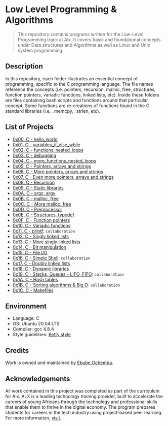 # Low Level Programming & Algorithms

> This repository contains programs written for the Low-Level Programming track at Alx.
> It covers basic and foundational concepts under Data structures and Algorithms as well as Linux and Unix system programming.

## Description

In this repository, each folder illustrates an essential concept of programming, specific to the C programming language. The file names reference the concepts (i.e. pointers, recursion, malloc, free, structures, function pointers, variadic functions, linked lists, etc). Inside these folders are files containing bash scripts and functions around that particular concept. Some functions are re-creations of functions found in the C standard libraries (i.e. _memcpy, _strlen, etc).

## List of Projects

- [0x00. C - hello_world](https://github.com/Ebube-Ochemba/alx-low_level_programming/tree/master/0x00-hello_world)
- [0x01. C - variables_if_else_while](https://github.com/Ebube-Ochemba/alx-low_level_programming/tree/master/0x01-variables_if_else_while)
- [0x02. C - functions_nested_loops](https://github.com/Ebube-Ochemba/alx-low_level_programming/tree/master/0x02-functions_nested_loops)
- [0x03. C - debugging](https://github.com/Ebube-Ochemba/alx-low_level_programming/tree/master/0x03-debugging)
- [0x04. C - more_functions_nested_loops](https://github.com/Ebube-Ochemba/alx-low_level_programming/tree/master/0x04-more_functions_nested_loops)
- [0x05. C - Pointers, arrays and strings](https://github.com/Ebube-Ochemba/alx-low_level_programming/tree/master/0x05-pointers_arrays_strings)
- [0x06. C - More pointers, arrays and strings](https://github.com/Ebube-Ochemba/alx-low_level_programming/tree/master/0x06-pointers_arrays_strings)
- [0x07. C - Even more pointers, arrays and strings](https://github.com/Ebube-Ochemba/alx-low_level_programming/tree/master/0x07-pointers_arrays_strings)
- [0x08. C - Recursion](https://github.com/Ebube-Ochemba/alx-low_level_programming/tree/master/0x08-recursion)
- [0x09. C - Static libraries](https://github.com/Ebube-Ochemba/alx-low_level_programming/tree/master/0x09-static_libraries)
- [0x0A. C - argc, argv](https://github.com/Ebube-Ochemba/alx-low_level_programming/tree/master/0x0A-argc_argv)
- [0x0B. C - malloc, free](https://github.com/Ebube-Ochemba/alx-low_level_programming/tree/master/0x0B-malloc_free)
- [0x0C. C - More malloc, free](https://github.com/Ebube-Ochemba/alx-low_level_programming/tree/master/0x0C-more_malloc_free)
- [0x0D. C - Preprocessor](https://github.com/Ebube-Ochemba/alx-low_level_programming/tree/master/0x0D-preprocessor)
- [0x0E. C - Structures, typedef](https://github.com/Ebube-Ochemba/alx-low_level_programming/tree/master/0x0E-structures_typedef)
- [0x0F. C - Function pointers](https://github.com/Ebube-Ochemba/alx-low_level_programming/tree/master/0x0F-function_pointers)
- [0x10. C - Variadic functions](https://github.com/Ebube-Ochemba/alx-low_level_programming/tree/master/0x10-variadic_functions)
- [0x11. C - printf](https://github.com/Ebube-Ochemba/printf): `collaboration`
- [0x12. C - Singly linked lists](https://github.com/Ebube-Ochemba/alx-low_level_programming/tree/master/0x12-singly_linked_lists)
- [0x13. C - More singly linked lists](https://github.com/Ebube-Ochemba/alx-low_level_programming/tree/master/0x13-more_singly_linked_lists)
- [0x14. C - Bit manipulation](https://github.com/Ebube-Ochemba/alx-low_level_programming/tree/master/0x14-bit_manipulation)
- [0x15. C - File I/O](https://github.com/Ebube-Ochemba/alx-low_level_programming/tree/master/0x15-file_io)
- [0x16. C - Simple Shell](https://github.com/nour-rayann/simple_shell): `collaboration`
- [0x17. C - Doubly linked lists](https://github.com/Ebube-Ochemba/alx-low_level_programming/tree/master/0x17-doubly_linked_lists)
- [0x18. C - Dynamic libraries](https://github.com/Ebube-Ochemba/alx-low_level_programming/tree/master/0x18-dynamic_libraries)
- [0x19. C - Stacks, Queues - LIFO, FIFO](https://github.com/Ebube-Ochemba/monty): `collaboration`
- [0x1A. C - Hash tables](https://github.com/Ebube-Ochemba/alx-low_level_programming/tree/master/0x1A-hash_tables)
- [0x1B. C - Sorting algorithms & Big O](https://github.com/Ebube-Ochemba/sorting_algorithms): `collaboration`
- [0x1C. C - Makefiles](https://github.com/Ebube-Ochemba/alx-low_level_programming/tree/master/0x1C-makefiles)

## Environment

- Language: C
- OS: Ubuntu 20.04 LTS
- Compiler: gcc 4.8.4
- Style guidelines: [Betty style](https://github.com/holbertonschool/Betty/wiki)

## Credits

Work is owned and maintained by [Ebube Ochemba](https://twitter.com/ebube116).

## Acknowledgements

All work contained in this project was completed as part of the curriculum for Alx. ALX is a leading technology training provider, built to accelerate the careers of young Africans through the technology and professional skills that enable them to thrive in the digital economy. The program prepares students for careers in the tech industry using project-based peer learning. For more information, [visit](https://www.alxafrica.com/).
